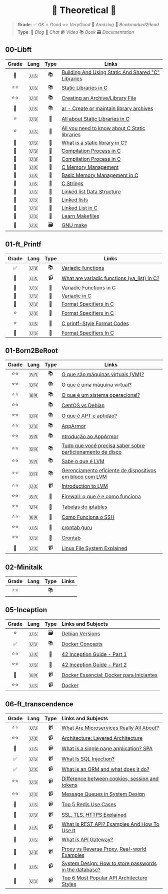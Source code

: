 <h1 align="center">📖 Theoretical 📖</h1>

> **Grade**: ✅ _OK_ ⭐ _Good_ ⭐⭐ _VeryGood_ 🤩 _Amazing_ 🔖 _Bookmarked2Read_  
> **Type**: 📄 _Blog_ 💭 _Chat_ 📹 _Video_ 📚 _Book_ 🗃️ _Documentation_

## 00-Libft

| Grade |Lang | Type| Links |
|:---------:|:---:|:---:|--------------------|
|🤩| 🇺🇸 | 📚 |[Building And Using Static And Shared "C" Libraries](https://docencia.ac.upc.edu/FIB/USO/Bibliografia/unix-c-libraries.html)|  
|⭐⭐| 🇺🇸 | 📚 |[Static Libraries in C](https://www.linkedin.com/pulse/static-libraries-c-ignacio-chitnisky/)|  
|⭐⭐| 🇺🇸 | 📚 |[Creating an Archive/Library File](https://msoe.us/taylor/tutorial/ce2810/library.htm)|  
|🤩| 🇺🇸 | 📚 |[ar - Create or maintain library archives](https://www.ibm.com/docs/en/zos/2.4.0?topic=descriptions-ar-create-maintain-library-archives)|  
|⭐| 🇺🇸 | 📄 |[All about Static Libraries in C](https://medium.com/@meghamohan/all-about-static-libraries-in-c-cea57990c495)|  
|⭐| 🇺🇸 | 📄 |[All you need to know about C Static libraries](https://dev.to/iamkhalil42/all-you-need-to-know-about-c-static-libraries-1o0b)|  
|🤩| 🇺🇸 | 📄 |[What is a static library in C?](https://medium.com/@Miguel_Grillo/what-is-a-static-library-in-c-1a7502ca8f7d)|  
|🤩| 🇺🇸 | 📄 |[Compilation Process in C](https://www.scaler.com/topics/c/compilation-process-in-c/)|  
|🤩| 🇺🇸 | 📄 |[Compilation Process in C](https://www.tutorialspoint.com/cprogramming/c_compilation_process.htm)|  
|🤩| 🇺🇸 | 📄 |[C Memory Management](https://www.w3schools.com/c/c_memory_management.php)|  
|🤩| 🇺🇸 | 📄 |[Basic Memory Management in C](https://systems-encyclopedia.cs.illinois.edu/articles/c-memory-management/)|  
|🤩| 🇺🇸 | 📄 |[C Strings](https://www.w3schools.com/c/c_strings.php)|  
|🤩| 🇺🇸 | 📄 |[Linked list Data Structure](https://www.programiz.com/dsa/linked-list)|  
|🤩| 🇺🇸 | 📄 |[Linked lists](https://www.learn-c.org/en/Linked_lists)|  
|🤩| 🇺🇸 | 📄 |[Linked List in C](https://www.geeksforgeeks.org/linked-list-in-c/)|  
|🤩| 🇺🇸 | 📄 |[Learn Makefiles](https://makefiletutorial.com/)|  
|🤩| 🇺🇸 | 🗃️ |[GNU make](https://www.gnu.org/software/make/manual/make.html)|  


## 01-ft_Printf

| Grade |Lang | Type| Links |
|:---------:|:---:|:---:|--------------------|
|✅| 🇺🇸 | 📚 |[Variadic functions](https://en.cppreference.com/w/c/variadic)|  
|🤩| 🇺🇸 | 📹 |[What are variadic functions (va_list) in C?](https://www.youtube.com/watch?v=oDC208zvsdg)|  
|🤩| 🇺🇸 | 📄 |[Variadic Functions in C](https://www.tutorialspoint.com/cprogramming/c_variadic_functions.htm)|  
|🤩| 🇺🇸 | 📄 |[Variadic in C](https://dev.to/pauljlucas/variadic-functions-in-c-53ml)|  
|🤩| 🇺🇸 | 📄 |[Format Specifiers in C](https://www.geeksforgeeks.org/format-specifiers-in-c/)|  
|⭐| 🇺🇸 | 📄 |[Format Specifiers in C](https://www.tutorialspoint.com/cprogramming/c_format_specifiers.htm)| 
|⭐| 🇺🇸 | 📄 |[C printf-Style Format Codes](https://www.nv5geospatialsoftware.com/docs/Format_Codes_CPrintf.html)|  
|🤩| 🇺🇸 | 📄 |[Format Specifiers In C](https://unstop.com/blog/format-specifiers-in-c)|


## 01-Born2BeRoot

| Grade |Lang | Type| Links |
|:---------:|:---:|:---:|--------------------|
| ⭐⭐ | 🇧🇷 | 📚 |[O que são máquinas virtuais (VM)?](https://azure.microsoft.com/pt-pt/resources/cloud-computing-dictionary/what-is-a-virtual-machine)|  
| ⭐⭐ | 🇧🇷 | 📚 |[O que é uma máquina virtual?](https://www.redhat.com/pt-br/topics/virtualization/what-is-a-virtual-machine)|  
| ⭐⭐ | 🇧🇷 | 📚 |[O que é um sistema operacional?](https://edu.gcfglobal.org/pt/informatica-basica/o-que-e-um-sistema-operacional/1/)|  
| ⭐⭐ |  | 📚 |[CentOS vs Debian](https://www.educba.com/centos-vs-debian/)| 
| ⭐⭐ | 🇧🇷 | 📚 |[O que é APT e aptidão?](https://pt.linux-console.net/?p=1375#gsc.tab=0)| 
| ⭐⭐ | 🇺🇸 | 📚 |[AppArmor](https://apparmor.net/)| 
| ⭐⭐ | 🇧🇷 | 📚 |[ntrodução ao AppArmor](https://debian-handbook.info/browse/pt-BR/stable/sect.apparmor.html)| 
| ⭐⭐ | 🇧🇷 | 📚 |[Tudo que você precisa saber sobre particionamento de disco](https://www.codigofonte.com.br/artigos/tudo-que-voce-precisa-saber-sobre-particionamento-de-disco)| 
| ⭐⭐ | 🇧🇷 | 📚 |[Sabe o que é LVM](https://pplware.sapo.pt/microsoft/windows/sabe-o-que-e-lvm-logic-volume-manager/)| 
| ⭐⭐ | 🇧🇷 | 📚 |[Gerenciamento eficiente de dispositivos em bloco com LVM](https://blog.4linux.com.br/introducao-ao-lvm/)| 
| ⭐⭐ | 🇺🇸 | 📹 |[Introduction to LVM](https://www.youtube.com/watch?v=dMHFArkANP8)| 
| ⭐⭐ | 🇧🇷 | 📄 |[Firewall: o que é e como funciona](https://www.claranet.com/br/blog/firewall-o-que-e-e-como-funciona)| 
| ⭐⭐ | 🇧🇷 | 📄 |[Tabelas do iptables](https://e-tinet.com/linux/tabelas-do-iptables-firewall-linux/)| 
| ⭐⭐ | 🇧🇷 | 📄 |[Como Funciona o SSH](https://www.hostinger.com.br/tutoriais/como-funciona-o-ssh)| 
| ⭐⭐ | 🇺🇸 | 📄 |[crontab guru](https://crontab.guru/)| 
| ⭐⭐ | 🇺🇸 | 📄 |[Crontab](https://pt.wikipedia.org/wiki/Crontab)|  
| 🤩  | 🇺🇸 | 📹 |[Linux File System Explained](https://www.youtube.com/watch?v=bbmWOjuFmgA&list=PLCRMIe5FDPsd0gVs500xeOewfySTsmEjf&index=53)|  



## 02-Minitalk

| Grade |Lang | Type| Links |
|:---------:|:---:|:---:|--------------------|
| ⭐⭐ |  | 📚 |[]()  



## 05-Inception

| Grade | Lang | Type | Links and Subjects |
|:----:|:----:|:----:|:------------------|
| ⭐  |  🇺🇸 | 🗃️  | [Debian Versions](https://www.debian.org/releases/) |  
| ✅ |  🇺🇸 |  📚 | [Docker Concepts](https://container.training/intro-selfpaced.yml.html#1) |  
| ⭐⭐ |  🇺🇸 |  📄 | [42 Inception Guide - Part 1](https://medium.com/@ssterdev/inception-guide-42-project-part-i-7e3af15eb671) |  
| ⭐⭐ |  🇺🇸 |  📄 | [42 Inception Guide - Part 2](https://medium.com/@ssterdev/inception-42-project-part-ii-19a06962cf3b) |  
| 🤩 | 🇧🇷 |  📹 | [Docker Essencial: Docker para Iniciantes](https://www.youtube.com/playlist?list=PLViOsriojeLrdw5VByn96gphHFxqH3O_N) |  
| ⭐⭐ |  🇺🇸 |  📹 | [Docker](https://www.youtube.com/playlist?list=PLhW3qG5bs-L99pQsZ74f-LC-tOEsBp2rK) |  


## 06-ft_transcendence

| Grade | Lang | Type | Links and Subjects |
|:-:|:-:|:-:|:-|
| ⭐⭐ | 🇺🇸 | 📹 | [What Are Microservices Really All About?](https://www.youtube.com/watch?v=lTAcCNbJ7KE) |  
| ⭐⭐ | 🇺🇸 | 📹 | [Architecture: Layered Architecture](https://www.youtube.com/watch?v=WiXp2p4obe4) |  
| 🤩 | 🇺🇸 | 📹 | [What is a single page application? SPA](https://www.youtube.com/watch?v=eIxDHgzGCnY&t=205s) |  
| ✅ | 🇺🇸 | 📹 | [What Is SQL Injection?](https://www.youtube.com/watch?v=wcaiKgQU6VE) |  
| ✅ | 🇺🇸 | 📹 | [What is an ORM and what does it do?](https://www.youtube.com/watch?v=EwpT466EyP4) |  
| ⭐⭐ | 🇺🇸 | 📹 | [Difference between cookies, session and tokens](https://www.youtube.com/watch?v=GhrvZ5nUWNg) |  
| ⭐⭐ | 🇺🇸 | 📹 | [Message Queues in System Design](https://www.youtube.com/watch?v=DYFocSiPOl8) |  
| 🤩 | 🇺🇸 | 📹 | [Top 5 Redis Use Cases](https://www.youtube.com/watch?v=a4yX7RUgTxI) |  
| 🤩 | 🇺🇸 | 📹 | [SSL, TLS, HTTPS Explained](https://www.youtube.com/watch?v=j9QmMEWmcfo) |  
| 🤩 | 🇺🇸 | 📹 | [What Is REST API? Examples And How To Use It](https://www.youtube.com/watch?v=-mN3VyJuCjM&list=PLCRMIe5FDPsd0gVs500xeOewfySTsmEjf&index=4) |  
| 🤩 | 🇺🇸 | 📹 | [What is API Gateway?](https://www.youtube.com/watch?v=6ULyxuHKxg8&list=PLCRMIe5FDPsd0gVs500xeOewfySTsmEjf&index=18) |  
| 🤩 | 🇺🇸 | 📹 | [Proxy vs Reverse Proxy, Real-world Examples](https://www.youtube.com/watch?v=4NB0NDtOwIQ&list=PLCRMIe5FDPsd0gVs500xeOewfySTsmEjf&index=19) |  
| 🤩 | 🇺🇸 | 📹 | [System Design: How to store passwords in the database?](https://www.youtube.com/watch?v=zt8Cocdy15c&list=PLCRMIe5FDPsd0gVs500xeOewfySTsmEjf&index=22) |  
| 🤩 | 🇺🇸 | 📹 | [Top 6 Most Popular API Architecture Styles](https://www.youtube.com/watch?v=4vLxWqE94l4&list=PLCRMIe5FDPsd0gVs500xeOewfySTsmEjf&index=29) |  


